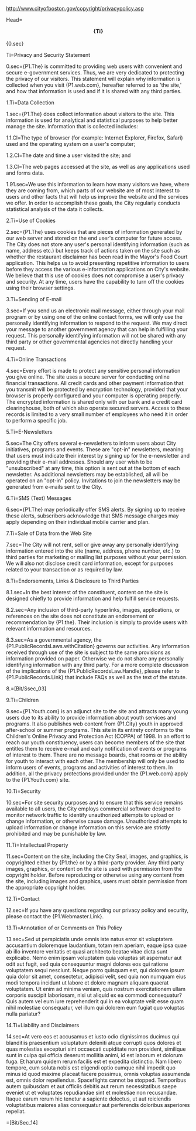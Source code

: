 http://www.cityofboston.gov/copyright/privacypolicy.asp


Head=<center><b>{Ti}</b></center><br>{0.sec}

Ti=Privacy and Security Statement

0.sec={P1.The} is committed to providing web users with convenient and secure e-government services. Thus, we are very dedicated to protecting the privacy of our visitors. This statement will explain why information is collected when you visit {P1.web.com}, hereafter referred to as 'the site,' and how that information is used and if it is shared with any third parties.

1.Ti=Data Collection

1.sec={P1.The} does collect information about visitors to the site. This information is used for analytical and statistical purposes to help better manage the site. Information that is collected includes:

1.1.Cl=The type of browser (for example: Internet Explorer, Firefox, Safari) used and the operating system on a user's computer;

1.2.Cl=The date and time a user visited the site; and

1.3.Cl=The web pages accessed at the site, as well as any applications used and forms data.

1.91.sec=We use this information to learn how many visitors we have, where they are coming from, which parts of our website are of most interest to users and other facts that will help us improve the website and the services we offer. In order to accomplish these goals, the City regularly conducts statistical analysis of the data it collects.

2.Ti=Use of Cookies

2.sec={P1.The} uses cookies that are pieces of information generated by our web server and stored on the end user's computer for future access. The City does not store any user's personal identifying information (such as name, address etc.) but keeps track of actions taken on the site such as whether the restaurant disclaimer has been read in the Mayor's Food Court application. This helps us to avoid presenting repetitive information to users before they access the various e-information applications on City's website. We believe that this use of cookies does not compromise a user's privacy and security. At any time, users have the capability to turn off the cookies using their browser settings.

3.Ti=Sending of E-mail

3.sec=If you send us an electronic mail message, either through your mail program or by using one of the online contact forms, we will only use the personally identifying information to respond to the request. We may direct your message to another government agency that can help in fulfilling your request. This personally identifying information will not be shared with any third party or other governmental agencies not directly handling your request.

4.Ti=Online Transactions

4.sec=Every effort is made to protect any sensitive personal information you give online. The site uses a secure server for conducting online financial transactions. All credit cards and other payment information that you transmit will be protected by encryption technology, provided that your browser is properly configured and your computer is operating properly. The encrypted information is shared only with our bank and a credit card clearinghouse, both of which also operate secured servers. Access to these records is limited to a very small number of employees who need it in order to perform a specific job.

5.Ti=E-Newsletters

5.sec=The City offers several e-newsletters to inform users about City initiatives, programs and events. These are "opt-in" newsletters, meaning that users must indicate their interest by signing up for the e-newsletter and providing their e-mail addresses. Should any user wish to be "unsubscribed" at any time, this option is sent out at the bottom of each newsletter. As additional newsletters may be established, all will be operated on an "opt-in" policy. Invitations to join the newsletters may be generated from e-mails sent to the City.

6.Ti=SMS (Text) Messages

6.sec={P1.The} may periodically offer SMS alerts. By signing up to receive these alerts, subscribers acknowledge that SMS message charges may apply depending on their individual mobile carrier and plan.

7.Ti=Sale of Data from the Web Site

7.sec=The City will not rent, sell or give away any personally identifying information entered into the site (name, address, phone number, etc.) to third parties for marketing or mailing list purposes without your permission. We will also not disclose credit card information, except for purposes related to your transaction or as required by law.

8.Ti=Endorsements, Links & Disclosure to Third Parties

8.1.sec=In the best interest of the constituent, content on the site is designed chiefly to provide information and help fulfill service requests. 

8.2.sec=Any inclusion of third-party hyperlinks, images, applications, or references on the site does not constitute an endorsement or recommendation by {P1.the}. Their inclusion is simply to provide users with relevant information and resources.

8.3.sec=As a governmental agency, the {P1.PublicRecordsLaws.withCitation} governs our activities. Any information received through use of the site is subject to the same provisions as information provided on paper. Otherwise we do not share any personally identifying information with any third party. For a more complete discussion of the implications of the {P1.PublicRecordsLaw.Handle}, please refer to {P1.PublicRecords.Link} that include FAQs as well as the text of the statute.

8.=[Bit/Ssec_03]

9.Ti=Children

9.sec={P1.Youth.com} is an adjunct site to the site and attracts many young users due to its ability to provide information about youth services and programs. It also publishes web content from {P1.City} youth in approved after-school or summer programs. This site in its entirety conforms to the Children's Online Privacy and Protection Act (COPPA) of 1998. In an effort to reach our youth constituency, users can become members of the site that entitles them to receive e-mail and early notification of events or programs of interest to them. There are no message boards, chat rooms or the ability for youth to interact with each other. The membership will only be used to inform users of events, programs and activities of interest to them. In addition, all the privacy protections provided under the {P1.web.com} apply to the {P1.Youth.com} site.

10.Ti=Security

10.sec=For site security purposes and to ensure that this service remains available to all users, the City employs commercial software designed to monitor network traffic to identify unauthorized attempts to upload or change information, or otherwise cause damage. Unauthorized attempts to upload information or change information on this service are strictly prohibited and may be punishable by law.

11.Ti=Intellectual Property

11.sec=Content on the site, including the City Seal, images, and graphics, is copyrighted either by {P1.the} or by a third-party provider. Any third party images, graphics, or content on the site is used with permission from the copyright holder. Before reproducing or otherwise using any content from the site, including images and graphics, users must obtain permission from the appropriate copyright holder.

12.Ti=Contact

12.sec=If you have any questions regarding our privacy policy and security, please contact the {P1.Webmaster.Link}.

13.Ti=Annotation of or Comments on This Policy

13.sec=Sed ut perspiciatis unde omnis iste natus error sit voluptatem accusantium doloremque laudantium, totam rem aperiam, eaque ipsa quae ab illo inventore veritatis et quasi architecto beatae vitae dicta sunt explicabo. Nemo enim ipsam voluptatem quia voluptas sit aspernatur aut odit aut fugit, sed quia consequuntur magni dolores eos qui ratione voluptatem sequi nesciunt. Neque porro quisquam est, qui dolorem ipsum quia dolor sit amet, consectetur, adipisci velit, sed quia non numquam eius modi tempora incidunt ut labore et dolore magnam aliquam quaerat voluptatem. Ut enim ad minima veniam, quis nostrum exercitationem ullam corporis suscipit laboriosam, nisi ut aliquid ex ea commodi consequatur? Quis autem vel eum iure reprehenderit qui in ea voluptate velit esse quam nihil molestiae consequatur, vel illum qui dolorem eum fugiat quo voluptas nulla pariatur?

14.Ti=Liability and Disclaimers

14.sec=At vero eos et accusamus et iusto odio dignissimos ducimus qui blanditiis praesentium voluptatum deleniti atque corrupti quos dolores et quas molestias excepturi sint occaecati cupiditate non provident, similique sunt in culpa qui officia deserunt mollitia animi, id est laborum et dolorum fuga. Et harum quidem rerum facilis est et expedita distinctio. Nam libero tempore, cum soluta nobis est eligendi optio cumque nihil impedit quo minus id quod maxime placeat facere possimus, omnis voluptas assumenda est, omnis dolor repellendus. Spaceflights cannot be stopped. Temporibus autem quibusdam et aut officiis debitis aut rerum necessitatibus saepe eveniet ut et voluptates repudiandae sint et molestiae non recusandae. Itaque earum rerum hic tenetur a sapiente delectus, ut aut reiciendis voluptatibus maiores alias consequatur aut perferendis doloribus asperiores repellat.

=[Bit/Sec_14]